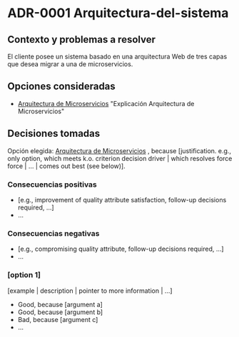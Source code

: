 # ADR-0001 Arquitectura-del-sistema

## Contexto y problemas a resolver

El cliente posee un sistema basado en una arquitectura Web de tres capas que desea migrar a una de microservicios.

## Opciones consideradas

* [Arquitectura de Microservicios](https://docs.microsoft.com/es-es/azure/architecture/guide/architecture-styles/microservices) "Explicación Arquitectura de Microservicios"

## Decisiones tomadas

Opción elegida: [Arquitectura de Microservicios](https://docs.microsoft.com/es-es/azure/architecture/guide/architecture-styles/microservices) , because [justification. e.g., only option, which meets k.o. criterion decision driver | which resolves force force | … | comes out best (see below)].


### Consecuencias positivas <!-- optional -->

* [e.g., improvement of quality attribute satisfaction, follow-up decisions required, …]
* …

### Consecuencias negativas <!-- optional -->

* [e.g., compromising quality attribute, follow-up decisions required, …]
* …

### [option 1]

[example | description | pointer to more information | …] <!-- optional -->

* Good, because [argument a]
* Good, because [argument b]
* Bad, because [argument c]
* … <!-- numbers of pros and cons can vary -->



